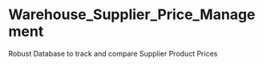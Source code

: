 # Warehouse_Supplier_Price_Management
Robust Database to track and compare Supplier Product Prices 
